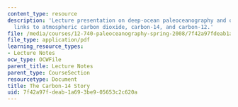 ```yaml
---
content_type: resource
description: 'Lecture presentation on deep-ocean paleoceanography and ocean chemistry:
  links to atmospheric carbon dioxide, carbon-14, and carbon-12.'
file: /media/courses/12-740-paleoceanography-spring-2008/7f42a97fdeab1a693be905653c2c620a_lec09a_slide.pdf
file_type: application/pdf
learning_resource_types:
- Lecture Notes
ocw_type: OCWFile
parent_title: Lecture Notes
parent_type: CourseSection
resourcetype: Document
title: The Carbon-14 Story
uid: 7f42a97f-deab-1a69-3be9-05653c2c620a
---
```

